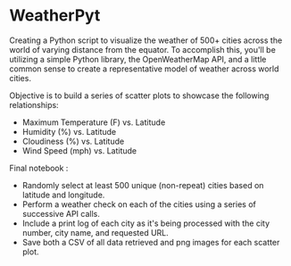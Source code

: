 # WeatherPyt

Creating a Python script to visualize the weather of 500+ cities across the world of varying distance from the equator. To accomplish this, you'll be utilizing a simple Python library, the OpenWeatherMap API, and a little common sense to create a representative model of weather across world cities.

Objective is to build a series of scatter plots to showcase the following relationships:

- Maximum Temperature (F) vs. Latitude
- Humidity (%) vs. Latitude
- Cloudiness (%) vs. Latitude
- Wind Speed (mph) vs. Latitude

Final notebook :

- Randomly select at least 500 unique (non-repeat) cities based on latitude and longitude.
- Perform a weather check on each of the cities using a series of successive API calls.
- Include a print log of each city as it's being processed with the city number, city name, and requested URL.
- Save both a CSV of all data retrieved and png images for each scatter plot.
